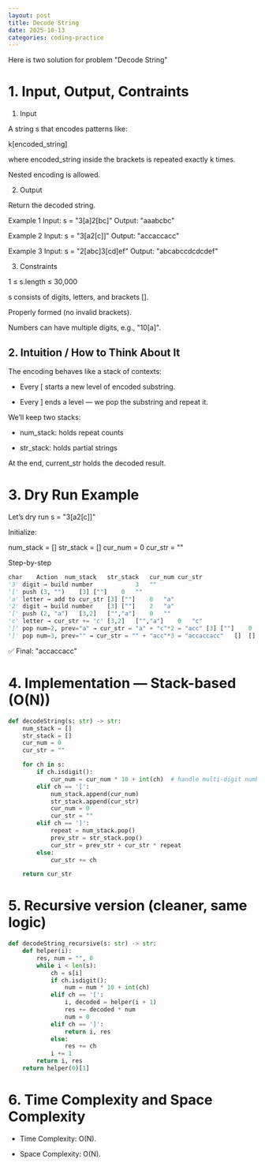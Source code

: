 ```yaml
---
layout: post
title: Decode String
date: 2025-10-13
categories: coding-practice
---
```


Here is two solution for problem "Decode String"

# 1. Input, Output, Contraints

1. Input

A string s that encodes patterns like:

k[encoded_string]

where encoded_string inside the brackets is repeated exactly k times.

Nested encoding is allowed.

2. Output

Return the decoded string.

Example 1
Input: s = "3[a]2[bc]"
Output: "aaabcbc"

Example 2
Input: s = "3[a2[c]]"
Output: "accaccacc"

Example 3
Input: s = "2[abc]3[cd]ef"
Output: "abcabccdcdcdef"

3. Constraints

1 ≤ s.length ≤ 30,000

s consists of digits, letters, and brackets [].

Properly formed (no invalid brackets).

Numbers can have multiple digits, e.g., "10[a]".

## 2. Intuition / How to Think About It

The encoding behaves like a stack of contexts:

- Every [ starts a new level of encoded substring.

- Every ] ends a level — we pop the substring and repeat it.

We’ll keep two stacks:

- num_stack: holds repeat counts

- str_stack: holds partial strings

At the end, current_str holds the decoded result.

# 3. Dry Run Example

Let’s dry run s = "3[a2[c]]"

Initialize:

num_stack = []
str_stack = []
cur_num = 0
cur_str = ""

Step-by-step

```python
char	Action	num_stack	str_stack	cur_num	cur_str
'3'	digit → build number			3	""
'['	push (3, "")	[3]	[""]	0	""
'a'	letter → add to cur_str	[3]	[""]	0	"a"
'2'	digit → build number	[3]	[""]	2	"a"
'['	push (2, "a")	[3,2]	["","a"]	0	""
'c'	letter → cur_str += 'c'	[3,2]	["","a"]	0	"c"
']'	pop num=2, prev="a" → cur_str = "a" + "c"*2 = "acc"	[3]	[""]	0	"acc"
']'	pop num=3, prev="" → cur_str = "" + "acc"*3 = "accaccacc"	[]	[]	0	"accaccacc"

```

✅ Final: "accaccacc"

# 4. Implementation — Stack-based (O(N))

```python
def decodeString(s: str) -> str:
    num_stack = []
    str_stack = []
    cur_num = 0
    cur_str = ""

    for ch in s:
        if ch.isdigit():
            cur_num = cur_num * 10 + int(ch)  # handle multi-digit numbers
        elif ch == '[':
            num_stack.append(cur_num)
            str_stack.append(cur_str)
            cur_num = 0
            cur_str = ""
        elif ch == ']':
            repeat = num_stack.pop()
            prev_str = str_stack.pop()
            cur_str = prev_str + cur_str * repeat
        else:
            cur_str += ch

    return cur_str

```

# 5. Recursive version (cleaner, same logic)

```python
def decodeString_recursive(s: str) -> str:
    def helper(i):
        res, num = "", 0
        while i < len(s):
            ch = s[i]
            if ch.isdigit():
                num = num * 10 + int(ch)
            elif ch == '[':
                i, decoded = helper(i + 1)
                res += decoded * num
                num = 0
            elif ch == ']':
                return i, res
            else:
                res += ch
            i += 1
        return i, res
    return helper(0)[1]
```

# 6. Time Complexity and Space Complexity

- Time Complexity: O(N).

- Space Complexity: O(N).
